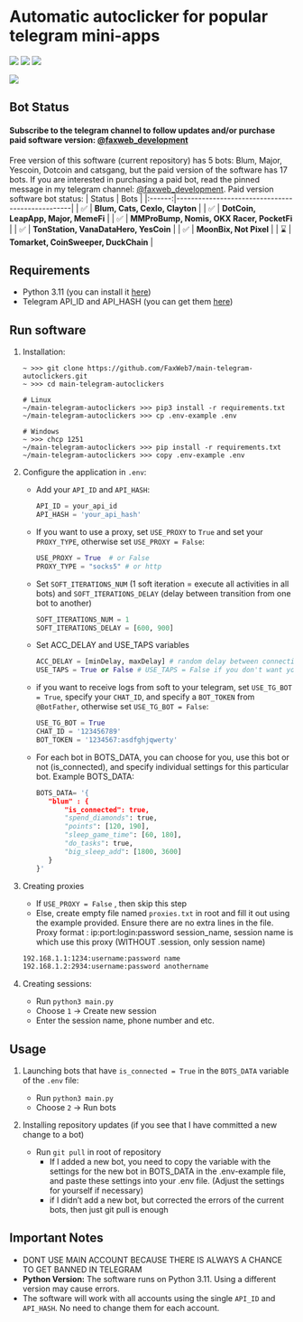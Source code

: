 
# Automatic autoclicker for popular telegram mini-apps
[<img src="https://img.shields.io/badge/Telegram-%40My_Channel-orange">](https://t.me/faxweb_development)
[<img src="https://img.shields.io/badge/Telegram-%40Me-orange">](https://t.me/faxweb_dev_admin)
[<img src="https://img.shields.io/badge/python-3.11-blue">](https://www.python.org/downloads/)

![](https://i.ibb.co/HBW9tSY/2024-09-22-19-49-28.png)

## Bot Status
#### Subscribe to the telegram channel to follow updates and/or purchase paid software version: [@faxweb_development](https://t.me/faxweb_development)
Free version of this software (current repository) has 5 bots: Blum, Major, Yescoin, Dotcoin and catsgang, but the paid version of the software has 17 bots. If you are interested in purchasing a paid bot, read the pinned message in my telegram channel: [@faxweb_development](https://t.me/faxweb_development). Paid version software bot status:
| Status | Bots                                            |
|:------:|-------------------------------------------------|
|   ✅   | **Blum, Cats, CexIo, Clayton**       |
|   ✅   | **DotCoin, LeapApp, Major, MemeFi**       |
|   ✅   | **MMProBump, Nomis, OKX Racer, PocketFi**                       |
|   ✅   | **TonStation, VanaDataHero, YesCoin**                      |
|   ✅   | **MoonBix, Not Pixel**                              |
|   ⌛   | **Tomarket, CoinSweeper, DuckChain**                              |

## Requirements
- Python 3.11 (you can install it [here](https://www.python.org/downloads/release/python-3110/))
- Telegram API_ID and API_HASH (you can get them [here](https://my.telegram.org/auth?to=apps))

## Run software
1. Installation:
   ```shell
   ~ >>> git clone https://github.com/FaxWeb7/main-telegram-autoclickers.git 
   ~ >>> cd main-telegram-autoclickers
   
   # Linux
   ~/main-telegram-autoclickers >>> pip3 install -r requirements.txt
   ~/main-telegram-autoclickers >>> cp .env-example .env
   
   # Windows
   ~ >>> chcp 1251
   ~/main-telegram-autoclickers >>> pip install -r requirements.txt
   ~/main-telegram-autoclickers >>> copy .env-example .env
   ```
2. Configure the application in `.env`:
   - Add your `API_ID` and `API_HASH`:
     ```python
     API_ID = your_api_id
     API_HASH = 'your_api_hash'
     ```
     
   - If you want to use a proxy, set `USE_PROXY` to `True` and set your `PROXY_TYPE`, otherwise set `USE_PROXY = False`:
     ```python
     USE_PROXY = True  # or False
     PROXY_TYPE = "socks5" # or http
     ```
     
   - Set `SOFT_ITERATIONS_NUM` (1 soft iteration = execute all activities in all bots) and `SOFT_ITERATIONS_DELAY` (delay between transition from one bot to another)
     ```python
     SOFT_ITERATIONS_NUM = 1
     SOFT_ITERATIONS_DELAY = [600, 900]
     ```

   - Set ACC_DELAY and USE_TAPS variables
     ```python
     ACC_DELAY = [minDelay, maxDelay] # random delay between connections to accounts in seconds
     USE_TAPS = True or False # USE_TAPS = False if you don't want your bots to use taps
     ```

   - if you want to receive logs from soft to your telegram, set `USE_TG_BOT = True`, specify your `CHAT_ID`, and specify a `BOT_TOKEN` from `@BotFather`, otherwise set `USE_TG_BOT = False`:
     ```python
     USE_TG_BOT = True
     CHAT_ID = '123456789'
     BOT_TOKEN = '1234567:asdfghjqwerty'
     ```
   - For each bot in BOTS_DATA, you can choose for you, use this bot or not (is_connected), and specify individual settings for this particular bot. Example BOTS_DATA:
     ```python
     BOTS_DATA= '{
        "blum" : {
            "is_connected": true,
            "spend_diamonds": true,
            "points": [120, 190],
            "sleep_game_time": [60, 180],
            "do_tasks": true,
            "big_sleep_add": [1800, 3600]
        }
     }'
     ```

3. Creating proxies
   - If `USE_PROXY = False` , then skip this step
   - Else, create empty file named `proxies.txt` in root and fill it out using the example provided. Ensure there are no extra lines in the file. Proxy format : ip:port:login:password session_name, session name is which use this proxy (WITHOUT .session, only session name)
   ```txt
   192.168.1.1:1234:username:password name
   192.168.1.2:2934:username:password anothername
   ```
     
4. Creating sessions:
   - Run `python3 main.py`
   - Choose `1` -> Create new session
   - Enter the session name, phone number and etc.

## Usage
1. Launching bots that have `is_connected = True` in the `BOTS_DATA` variable of the `.env` file:
   - Run `python3 main.py`
   - Choose `2` -> Run bots
   
2. Installing repository updates (if you see that I have committed a new change to a bot)
   - Run `git pull` in root of repository
      - If I added a new bot, you need to copy the variable with the settings for the new bot in BOTS_DATA in the .env-example file, and paste these settings into your .env file. (Adjust the settings for yourself if necessary)
      - if I didn’t add a new bot, but corrected the errors of the current bots, then just git pull is enough

  
## Important Notes
- DONT USE MAIN ACCOUNT BECAUSE THERE IS ALWAYS A CHANCE TO GET BANNED IN TELEGRAM
- **Python Version:** The software runs on Python 3.11. Using a different version may cause errors.
- The software will work with all accounts using the single `API_ID` and `API_HASH`. No need to change them for each account.

